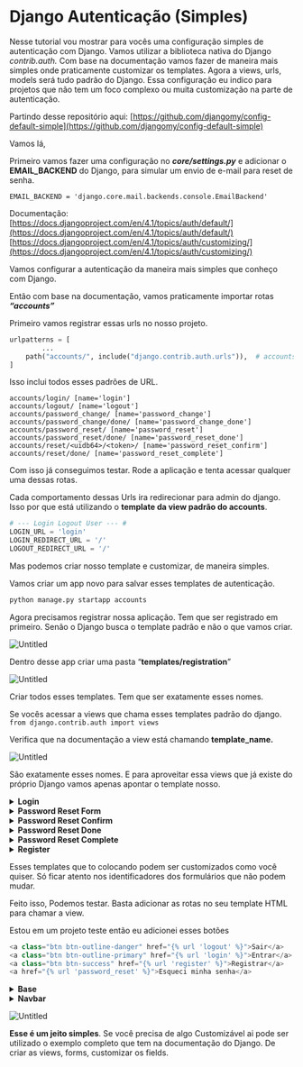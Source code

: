 # Django Autenticação (Simples)

Nesse tutorial vou mostrar para vocês uma configuração simples de autenticação com Django. Vamos utilizar a biblioteca nativa do Django *contrib.auth.* Com base na documentação vamos fazer de maneira mais simples onde praticamente customizar os templates. Agora a views, urls, models será tudo padrão do Django. Essa configuração eu indico para projetos que não tem um foco complexo ou muita customização na parte de autenticação. 

Partindo desse repositório aqui: 
[https://github.com/djangomy/config-default-simple](https://github.com/djangomy/config-default-simple)

Vamos lá, 

Primeiro vamos fazer uma configuração no ***core/settings.py*** e adicionar o **EMAIL_BACKEND** do Django, para simular um envio de e-mail para reset de senha.

`EMAIL_BACKEND = 'django.core.mail.backends.console.EmailBackend'`

Documentação: 
[https://docs.djangoproject.com/en/4.1/topics/auth/default/](https://docs.djangoproject.com/en/4.1/topics/auth/default/)
[https://docs.djangoproject.com/en/4.1/topics/auth/customizing/](https://docs.djangoproject.com/en/4.1/topics/auth/customizing/)

Vamos configurar a autenticação da maneira mais simples que conheço com Django.

Então com base na documentação, vamos praticamente importar rotas ***“accounts”***  

Primeiro vamos registrar essas urls no nosso projeto.

```python
urlpatterns = [
		...
    path("accounts/", include("django.contrib.auth.urls")),  # accounts
]
```

Isso inclui todos esses padrões de URL.

```
accounts/login/ [name='login']
accounts/logout/ [name='logout']
accounts/password_change/ [name='password_change']
accounts/password_change/done/ [name='password_change_done']
accounts/password_reset/ [name='password_reset']
accounts/password_reset/done/ [name='password_reset_done']
accounts/reset/<uidb64>/<token>/ [name='password_reset_confirm']
accounts/reset/done/ [name='password_reset_complete']
```

Com isso já conseguimos testar. Rode a aplicação e tenta acessar qualquer uma dessas rotas.

Cada comportamento dessas Urls ira redirecionar para admin do django. Isso por que está utilizando o **template da view padrão do accounts**.

```python
# --- Login Logout User --- # 
LOGIN_URL = 'login'
LOGIN_REDIRECT_URL = '/'
LOGOUT_REDIRECT_URL = '/'
```

Mas podemos criar nosso template e customizar, de maneira simples. 

Vamos criar um app novo para salvar esses templates de autenticação. 

```python
python manage.py startapp accounts
```

Agora precisamos registrar nossa aplicação. Tem que ser registrado em primeiro. Senão o Django busca o template padrão e não o que vamos criar.

![Untitled](https://s3-us-west-2.amazonaws.com/secure.notion-static.com/47f40e9b-48c9-43d2-a783-1e9d04633f1c/Untitled.png)

Dentro desse app criar uma pasta “**templates/registration**”

![Untitled](https://s3-us-west-2.amazonaws.com/secure.notion-static.com/75526d3f-6f90-4750-9888-f2b10336b278/Untitled.png)

Criar todos esses templates. Tem que ser exatamente esses nomes.

Se vocês acessar a views que chama esses templates padrão do django.
`from django.contrib.auth import views`

Verifica que na documentação a view está chamando **template_name.**

![Untitled](https://s3-us-west-2.amazonaws.com/secure.notion-static.com/e2403604-47ea-4144-b3e9-fe21f139a6e7/Untitled.png)

São exatamente esses nomes. E para aproveitar essa views que já existe do próprio Django vamos apenas apontar o template nosso.

<details><summary><b>Login</b></summary>

- **Login** 
    ***accounts/templates/registration/login.html***
    
    ```html
    {% extends 'base.html' %}
    
    {% block title %}Login{% endblock %}
    
    {% block content %}
    
    <div class="col-md-4">
        <form method="post">
            {% csrf_token %}
    
            <div class="mb-3">
                <label class="form-label" for="id_username">Usuário:</label>
                <input type="text" name="username" class="form-control">
            </div>
            
            <div class="mb-3">
                <label class="form-label" for="id_password">Senha:</label>
                <input type="password" name="password" class="form-control">
            </div>
    
            <button class="btn btn-warning" type="submit">Entrar</button>
        </form>
        
        <a href="{% url 'password_reset' %}">Esqueci minha senha</a>
    </div>
    
    {% endblock %}
    ```

</details> 

<details><summary><b>Password Reset Form</b></summary>

- **Password Reset Form**
    
    ***accounts/templates/registration/password_reset_form.html***
    
    ```html
    {% extends 'base.html' %}
    
    {% block title %}Resetar Senha{% endblock %}
    
    {% block content %}
    <div class="col-md-4">
    	<h1>Resetar Senha</h1>  
            <form method="post">
            {% csrf_token %}
            <div class="mt-3">
                <label class="form-label" for="id_email">Email:</label>
                <input type="email" name="email" class="form-control" id="id_email">
            </div>
            <button class="btn btn-warning mt-3" type="submit">Resetar</button>
        </form>
    </div>
    {% endblock %}
    ```

</details>

<details><summary><b>Password Reset Confirm</b></summary>

- **Password Reset Confirm**
    
    ***accounts/templates/registration/password_reset_confirm.html***
    
    ```html
    {% extends 'base.html' %}
    {% block title %}Formulário Reset Senha{% endblock %}
    {% block content %}
    <div class="col-md-4">
        {% if validlink %}
        <p>Entre com sua nova senha para resetar.</p>
        <form action="" method="post">
            {% csrf_token %}
            <div class="mt-3">
                {{ form.new_password1.errors }}
                <label class="form-label" for="id_new_password1">Nova Senha:</label>
                <input type="password" name="new_password1" class="form-control" id="id_new_password1"> 
            </div>
            <div class="mt-3">
                {{ form.new_password2.errors }}
                <label class="form-label" for="id_new_password2">Confirmação de senha:</label>
                <input type="password" name="new_password2" class="form-control" id="id_new_password2"> 
            </div>
            <button type="submit" class="btn btn-warning mt-3">Alterar Senha</button>
        </form>
        {% else %}
        <h1>Falha na redefinição de senha</h1>
        <p>O link de redefinição de senha era inválido, possivelmente porque já foi usado. Solicite uma nova redefinição de senha.</p>
        {% endif %}
    </div>
    {% endblock %}
    ```

</details>

<details><summary><b>Password Reset Done</b></summary>

- **Password Reset Done**
    
    ***accounts/templates/registration/password_reset_done.html***
    
    ```html
    {% extends 'base.html' %}
    
    {% block title %}Reset Ok{% endblock %}
    
    {% block content %}
    <div class="col-md-4">
        <h2>Solicitação de Senha Nova</h2>
        <p>Enviamos um e-mail com instruções para definir sua senha. Se eles não chegarem em alguns minutos, verifique sua pasta de spam.</p>
    </div>
    {% endblock %}
    ```

</details>

<details><summary><b>Password Reset Complete</b></summary>

- **Password Reset Complete**
    
    ***accounts/templates/registration/password_reset_complete.html***
    
    ```html
    {% extends 'base.html' %}
    {% block title %}Reset de Senha Completo{% endblock %}
    {% block content %}
    <div class="col-md-4">
      <h3>Sua senha foi alterada com sucesso!</h3>
      <p><a href="{% url 'login' %}">Fazer Login</a></p>
    </div>
    {% endblock %}
    ```

</details> 

<details><summary><b>Register</b></summary>

- **Register** 
    
    *accounts/admin.py*
    
    ```python
    from django.contrib.auth.models import User
    from django.contrib.auth import forms
    
    # Register your models here.
    class CustomUserCreationForm(forms.UserCreationForm):
        class Meta(forms.UserCreationForm.Meta):
            model = User
            fields = forms.UserCreationForm.Meta.fields + ('email','first_name','last_name',)
            
        def __init__(self, *args, **kwargs): # Adiciona 
            super().__init__(*args, **kwargs)  
            for field_name, field in self.fields.items():   
                field.widget.attrs['class'] = 'form-control'
    ```
    
    *accounts/views.py*
    
    ```python
    from django.shortcuts import render, redirect
    from .admin import CustomUserCreationForm
    from django.contrib import messages
    
    # Create your views here.
    def register(request):
            form = CustomUserCreationForm()
            if request.method == "POST":
                form = CustomUserCreationForm(request.POST)
        
                if form.is_valid():
                    user = form.save(commit=False)
                    user.is_valid = False
                    user.save()
                    messages.success(request, 'Registrado. Agora faça o login para começar!')
                    return redirect('index')
    
                else:
                    print('invalid registration details')
                    
            return render(request, "registration/register.html",{"form": form})
    
    ```
    
    *core/urls.py*
    
    ```python
    from accounts import views
    
    urlpatterns = [
    	  ...
        path('register/', views.register, name='register'),
    		...
    ] 
    ```
    
    *accounts/templates/register.html*
    
    ```html
    {% extends 'base.html' %}
    
    {% block title %}Registrar{% endblock %}
    
    {% block content %} 
    <div class="col-md-4">
        <h4>Criar uma conta</h4>
        <form method="post">
            {% csrf_token %}
            {{ form.as_p }}
            <button class="btn btn-warning mt-3" type="submit">Registrar</button>
        </form>
    </div>
    {% endblock %}
    ```
</details>

Esses templates que to colocando podem ser customizados como você quiser. Só ficar atento nos identificadores dos formulários que não podem mudar.

Feito isso, Podemos testar. Basta adicionar as rotas no seu template HTML para chamar a view.

Estou em um projeto teste então eu adicionei esses botões

```python
<a class="btn btn-outline-danger" href="{% url 'logout' %}">Sair</a>
<a class="btn btn-outline-primary" href="{% url 'login' %}">Entrar</a>
<a class="btn btn-success" href="{% url 'register' %}">Registrar</a>
<a href="{% url 'password_reset' %}">Esqueci minha senha</a>
```

<details><summary><b>Base</b></summary>

- **Base**
    
    ```html
    {% load static %}
    <!DOCTYPE html>
    <html lang="en">
    <head>
    	<meta charset="UTF-8">
    	<meta http-equiv="X-UA-Compatible" content="IE=edge">
    	<meta name="viewport" content="width=device-width, initial-scale=1.0">
    	<title>{% block title %}{% endblock %}</title>
    	
    	<!-- CSS -->
    	<link href="https://cdn.jsdelivr.net/npm/bootstrap@5.2.3/dist/css/bootstrap.min.css" rel="stylesheet" integrity="sha384-rbsA2VBKQhggwzxH7pPCaAqO46MgnOM80zW1RWuH61DGLwZJEdK2Kadq2F9CUG65" crossorigin="anonymous">
    	
    	<link rel="stylesheet" href="{% static 'css/style.css' %}">
    	
    </head>
    <body>  
    	
    	{% include 'navbar.html' %}
     
    	
    	<div class="container"> 
    	 
    		{% if user.is_authenticated %}
    			<h1>Olá, {{user.username}}</h1>  
    		{% endif %} 
    			 
    		{% block content %}{% endblock %} 
    	</div>
    
    	<!-- JS-->
    	<script src="https://code.jquery.com/jquery-3.6.1.min.js" integrity="sha256-o88AwQnZB+VDvE9tvIXrMQaPlFFSUTR+nldQm1LuPXQ=" crossorigin="anonymous"></script>
    
    	<script src="https://cdn.jsdelivr.net/npm/bootstrap@5.2.3/dist/js/bootstrap.bundle.min.js" integrity="sha384-kenU1KFdBIe4zVF0s0G1M5b4hcpxyD9F7jL+jjXkk+Q2h455rYXK/7HAuoJl+0I4" crossorigin="anonymous"></script>
    	
    	<script src="{% static 'js/scripts.js' %}"></script>
    
    	{% block scripts %}{% endblock scripts %} 
    
    </body>
    </html>
    ```
</details>

<details><summary><b>Navbar</b></summary>

- **Navbar**
    
    Tenho uma navbar.html para adicioanr no projeto base.
    
    ```html
    <nav class="navbar navbar-expand-lg border-bottom">
    
        <div class="container-fluid">
    
            <button class="navbar-toggler" type="button" data-bs-toggle="collapse" data-bs-target="#navbarTogglerDemo03"
                aria-controls="navbarTogglerDemo03" aria-expanded="false" aria-label="Toggle navigation">
                <span class="navbar-toggler-icon"></span>
            </button>
    
            <a class="navbar-brand" href="#">Myapp</a>
    
            <div class="collapse navbar-collapse" id="navbarTogglerDemo03">
    
                <ul class="navbar-nav me-auto mb-2 mb-lg-0">
    
                    <li class="nav-item">
                        <a class="nav-link active" aria-current="page" href="/">Inicio</a>
                    </li> 
    
                    <li class="nav-item">
                        <a class="nav-link disabled">Desativado</a>
                    </li>
    
                </ul>
    
                <div class="d-flex gap-3 align-items-center">
                    {% if user.is_authenticated %}
                        <span class="nav-text">
                            {{user.username}}
                        </span>
                        <a class="btn btn-outline-danger" href="{% url 'logout' %}">Sair</a>
                    {% else %}
                        <a class="btn btn-outline-primary" href="{% url 'login' %}">Entrar</a>
                        <a class="btn btn-success" href="{% url 'register' %}">Registrar</a>
                    {% endif %} 
    
                </div>
               
            </div>
    
        </div>
    
    </nav>
    ```
</details>   

![Untitled](https://s3-us-west-2.amazonaws.com/secure.notion-static.com/3e66ec40-ac7a-440c-88d0-a017451d0d57/Untitled.png)

**Esse é um jeito simples**. Se você precisa de algo Customizável ai pode ser utilizado o exemplo completo que tem na documentação do Django. De criar as views, forms, customizar os fields.